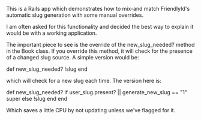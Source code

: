 This is a Rails app which demonstrates how to mix-and match FriendlyId's
automatic slug generation with some manual overrides.

I am often asked for this functionality and decided the best way to explain it would
be with a working application.

The important piece to see is the override of the new_slug_needed? method in the Book class. If you override this method, it will check for the presence of a changed slug source. A simple version would be:

  def new_slug_needed?
    !slug
  end

which will check for a new slug each time. The version here is:

  def new_slug_needed?
    if user_slug.present? || generate_new_slug == "1"
      super
    else
      !slug
    end
  end

Which saves a little CPU by not updating unless we've flagged for it.